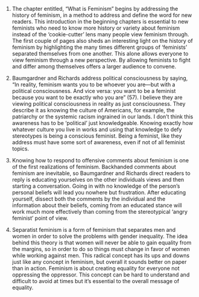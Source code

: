 1. The chapter entitled, “What is Feminism” begins by addressing the history of feminism, in a method to address and define the word for new readers. This introduction in the beginning chapters is essential to new feminists who need to know more history or variety about feminism instead of the ‘cookie-cutter’ lens many people view feminism through. The first couple of pages also sheds an interesting light on the history of feminism by highlighting the many times different groups of ‘feminists’ separated themselves from one another. This alone allows everyone to view feminism through a new perspective. By allowing feminists to fight and differ among themselves offers a larger audience to convene.

2. Baumgardner and Richards address political consciousness by saying, “In reality, feminism wants you to be whoever you are—but with a political consciousness. And vice versa: you want to be a feminist because you want to be exactly who you are” (57). I believe they are viewing political consciousness in reality as just consciousness. They describe it as knowing the culture of Americans, for example, the patriarchy or the systemic racism ingrained in our lands. I don’t think this awareness has to be ‘political’ just knowledgeable. Knowing exactly how whatever culture you live in works and using that knowledge to defy stereotypes is being a conscious feminist. Being a feminist, like they address must have some sort of awareness, even if not of all feminist topics.

3. Knowing how to respond to offensive comments about feminism is one of the first realizations of feminism. Backhanded comments about feminism are inevitable, so Baumgardner and Richards direct readers to reply is educating yourselves on the other individuals views and then starting a conversation. Going in with no knowledge of the person’s personal beliefs will lead you nowhere but frustration. After educating yourself, dissect both the comments by the individual and the information about their beliefs, coming from an educated stance will work much more effectively than coming from the stereotypical ‘angry feminist’ point of view.

4. Separatist feminism is a form of feminism that separates men and women in order to solve the problems with gender inequality. The idea behind this theory is that women will never be able to gain equality from the margins, so in order to do so things must change in favor of women while working against men. This radical concept has its ups and downs just like any concept in feminism, but overall it sounds better on paper than in action. Feminism is about creating equality for everyone not oppressing the oppressor. This concept can be hard to understand and difficult to avoid at times but it’s essential to the overall message of equality.
